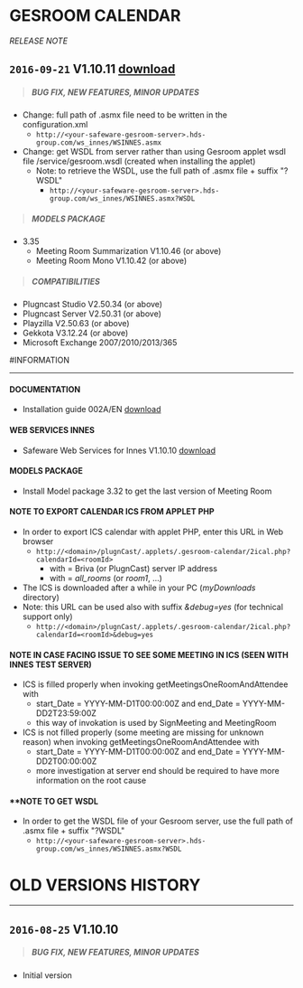 # GESROOM CALENDAR
*RELEASE NOTE*

## `2016-09-21` V1.10.11 [download](https://github.com/Qeedji/archives/blob/master/downloads/applets/connector-gesroom-V1.10.11/delivery/gesroom-calendar-V1.10.11.saz)
>##### **BUG FIX, NEW FEATURES, MINOR UPDATES**
- Change: full path of .asmx file need to be written in the configuration.xml
	- ```http://<your-safeware-gesroom-server>.hds-group.com/ws_innes/WSINNES.asmx```
- Change: get WSDL from server rather than using Gesroom applet wsdl file /service/gesroom.wsdl (created when installing the applet)
	- Note: to retrieve the WSDL, use the full path of .asmx file + suffix "?WSDL"
		- ```http://<your-safeware-gesroom-server>.hds-group.com/ws_innes/WSINNES.asmx?WSDL```
>##### **MODELS PACKAGE**
- 3.35
	- Meeting Room Summarization V1.10.46 (or above)
	- Meeting Room Mono V1.10.42 (or above)
>##### **COMPATIBILITIES**
- Plugncast Studio V2.50.34 (or above)
- Plugncast Server V2.50.31 (or above)
- Playzilla V2.50.63 (or above)
- Gekkota V3.12.24 (or above)
- Microsoft Exchange 2007/2010/2013/365

#INFORMATION
***********************************************************************
#### **DOCUMENTATION**
- Installation guide 002A/EN [download](https://github.com/Qeedji/archives/blob/master/downloads/applets/connector-gesroom-V1.10.10/delivery/gesroom-calendar-user-manual-002A_en.pdf)
#### **WEB SERVICES INNES**
- Safeware Web Services for Innes V1.10.10 [download](https://github.com/Qeedji/archives/blob/master/downloads/applets/connector-gesroom-V1.10.10/delivery/WebServicesInnes-V1.10.10.zip)
#### **MODELS PACKAGE**
- Install Model package 3.32 to get the last version of Meeting Room
#### **NOTE TO EXPORT CALENDAR ICS FROM APPLET PHP**
- In order to export ICS calendar with applet PHP, enter this URL in Web browser
	- ```http://<domain>/plugnCast/.applets/.gesroom-calendar/2ical.php?calendarId=<roomId>```
		- with <domain> = Briva (or PlugnCast) server IP address
		- with <roomId> = *all_rooms* (or *room1*, ...)
- The ICS is downloaded after a while in your PC (*myDownloads* directory)
- Note: this URL can be used also with suffix *&debug=yes* (for technical support only)
   - ```http://<domain>/plugnCast/.applets/.gesroom-calendar/2ical.php?calendarId=<roomId>&debug=yes```
#### **NOTE IN CASE FACING ISSUE TO SEE SOME MEETING IN ICS (SEEN WITH INNES TEST SERVER)**
- ICS is filled properly when invoking getMeetingsOneRoomAndAttendee with
	- start_Date = YYYY-MM-D1T00:00:00Z and end_Date = YYYY-MM-DD2T23:59:00Z
	- this way of invokation is used by SignMeeting and MeetingRoom
- ICS is not filled properly (some meeting are missing for unknown reason) when invoking getMeetingsOneRoomAndAttendee with
	- start_Date = YYYY-MM-D1T00:00:00Z and end_Date = YYYY-MM-DD2T00:00:00Z
	- more investigation at server end should be required to have more information on the root cause
#### **NOTE TO GET WSDL
- In order to get the WSDL file of your Gesroom server, use the full path of .asmx file + suffix "?WSDL"
	- ```http://<your-safeware-gesroom-server>.hds-group.com/ws_innes/WSINNES.asmx?WSDL```

# OLD VERSIONS HISTORY
*********************************************************************************************************

## `2016-08-25` V1.10.10
>##### **BUG FIX, NEW FEATURES, MINOR UPDATES**
- Initial version
